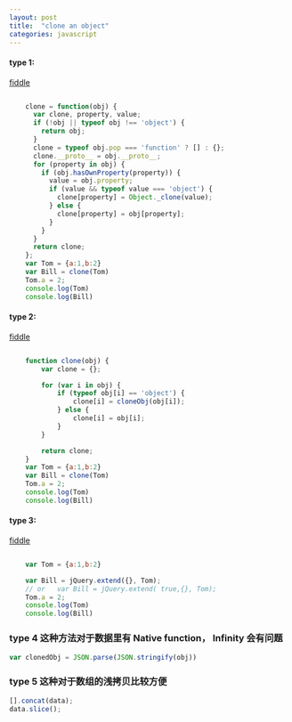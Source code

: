```yaml
---
layout: post
title:  "clone an object"
categories: javascript
---
```


#### type 1:  
[fiddle](http://jsfiddle.net/VcrvB/)

```javascript

	clone = function(obj) {
	  var clone, property, value;
	  if (!obj || typeof obj !== 'object') {
	    return obj;
	  }
	  clone = typeof obj.pop === 'function' ? [] : {};
	  clone.__proto__ = obj.__proto__;
	  for (property in obj) {
	    if (obj.hasOwnProperty(property)) {
	      value = obj.property;
	      if (value && typeof value === 'object') {
	        clone[property] = Object._clone(value);
	      } else {
	        clone[property] = obj[property];
	      }
	    }
	  }
	  return clone;
	};
	var Tom = {a:1,b:2}
	var Bill = clone(Tom)
	Tom.a = 2;
	console.log(Tom)
	console.log(Bill)
```

#### type 2:  
[fiddle](http://jsfiddle.net/VcrvB/1/)

```javascript

	function clone(obj) {
	    var clone = {};

	    for (var i in obj) {
	        if (typeof obj[i] == 'object') {
	            clone[i] = cloneObj(obj[i]);
	        } else {
	            clone[i] = obj[i];
	        }
	    }

	    return clone;
	}
	var Tom = {a:1,b:2}
	var Bill = clone(Tom)
	Tom.a = 2;
	console.log(Tom)
	console.log(Bill)
```

#### type 3:  
[fiddle](http://jsfiddle.net/xSWD2/)

```javascript

	var Tom = {a:1,b:2}

	var Bill = jQuery.extend({}, Tom);
	// or   var Bill = jQuery.extend( true,{}, Tom);
	Tom.a = 2;
	console.log(Tom)
	console.log(Bill)
```

### type 4  这种方法对于数据里有 Native function， Infinity 会有问题
```js
var clonedObj = JSON.parse(JSON.stringify(obj))
```

### type 5  这种对于数组的浅拷贝比较方便
```js
[].concat(data);
data.slice();
```
